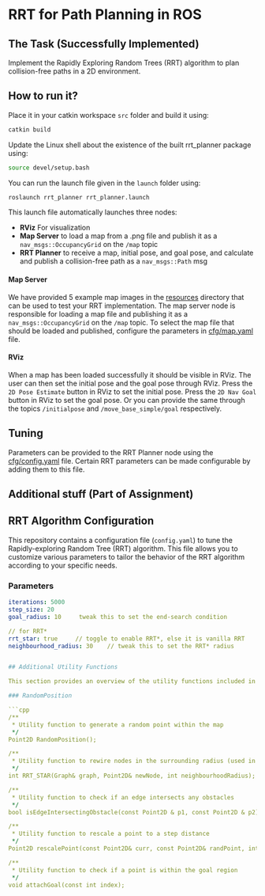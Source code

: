 # RRT for Path Planning in ROS

## The Task (Successfully Implemented)
Implement the Rapidly Exploring Random Trees (RRT) algorithm to plan collision-free paths in a 2D environment.

## How to run it?
Place it in your catkin workspace `src` folder and build it using:
```bash
catkin build
```

Update the Linux shell about the existence of the built rrt_planner package using:
```bash
source devel/setup.bash
```

You can run the launch file given in the `launch` folder using:
```bash
roslaunch rrt_planner rrt_planner.launch
```

This launch file automatically launches three nodes:
- **RViz** For visualization
- **Map Server** to load a map from a .png file and publish it as a `nav_msgs::OccupancyGrid` on the `/map` topic
- **RRT Planner** to receive a map, initial pose, and goal pose, and calculate and publish a collision-free path as a `nav_msgs::Path` msg

#### Map Server
We have provided 5 example map images in the [resources](resources) directory that can be used to test your RRT implementation.
The map server node is responsible for loading a map file and publishing it as a `nav_msgs::OccupancyGrid` on the `/map` topic.
To select the map file that should be loaded and published, configure the parameters in [cfg/map.yaml](cfg/map.yaml) file.

#### RViz
When a map has been loaded successfully it should be visible in RViz. The user can then set the initial pose and the goal pose through RViz.
Press the `2D Pose Estimate` button in RViz to set the initial pose. Press the `2D Nav Goal` button in RViz to set the goal pose.
Or you can provide the same through the topics `/initialpose` and `/move_base_simple/goal` respectively.

## Tuning
Parameters can be provided to the RRT Planner node using the [cfg/config.yaml](cfg/config.yaml) file.
Certain RRT parameters can be made configurable by adding them to this file.


## Additional stuff (Part of Assignment)

## RRT Algorithm Configuration

This repository contains a configuration file (`config.yaml`) to tune the Rapidly-exploring Random Tree (RRT) algorithm. This file allows you to customize various parameters to tailor the behavior of the RRT algorithm according to your specific needs.

### Parameters

```yaml
iterations: 5000
step_size: 20
goal_radius: 10     tweak this to set the end-search condition

// for RRT*
rrt_star: true     // toggle to enable RRT*, else it is vanilla RRT
neighbourhood_radius: 30    // tweak this to set the RRT* radius


## Additional Utility Functions

This section provides an overview of the utility functions included in this repository. These functions can be used to enhance the functionality of your RRT algorithm implementation.

### RandomPosition

```cpp
/**
 * Utility function to generate a random point within the map
 */
Point2D RandomPosition();

/**
 * Utility function to rewire nodes in the surrounding radius (used in RRT*)
 */
int RRT_STAR(Graph& graph, Point2D& newNode, int neighbourhoodRadius);

/**
 * Utility function to check if an edge intersects any obstacles
 */
bool isEdgeIntersectingObstacle(const Point2D & p1, const Point2D & p2);

/**
 * Utility function to rescale a point to a step distance
 */
Point2D rescalePoint(const Point2D& curr, const Point2D& randPoint, int distance);

/**
 * Utility function to check if a point is within the goal region
 */
void attachGoal(const int index);
